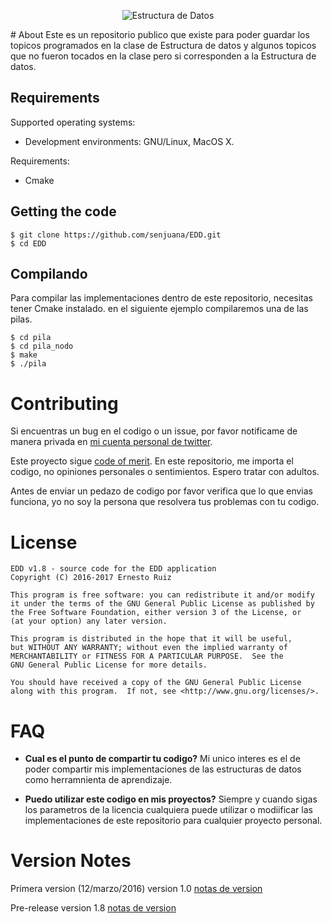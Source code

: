 <p align="center">
<img src="http://i.imgur.com/Y5ar60s.png" alt="Estructura de Datos">
</p>
# About
Este  es un repositorio publico que existe para poder guardar los topicos programados en la clase de Estructura de datos y algunos topicos que no fueron tocados en la clase pero si corresponden a la Estructura de datos. 


## Requirements

Supported operating systems:

* Development environments: GNU/Linux, MacOS X.

Requirements:

* Cmake

## Getting the code

    $ git clone https://github.com/senjuana/EDD.git
    $ cd EDD


## Compilando
Para compilar las implementaciones dentro de este repositorio, necesitas tener Cmake instalado.
en el siguiente ejemplo compilaremos una de las pilas.    
    
    $ cd pila
    $ cd pila_nodo
    $ make
    $ ./pila
    
# Contributing
Si encuentras un bug en el codigo o un issue, por favor notificame de manera privada en 
[mi cuenta personal de twitter](https://twitter.com/senjuana).

Este proyecto sigue [code of merit](https://github.com/rosarior/Code-of-Merit). En este repositorio, me importa el codigo,
no opiniones personales o sentimientos. Espero tratar con  adultos.

Antes de enviar un pedazo de codigo por favor verifica que lo que envias funciona, yo no soy la persona que resolvera tus problemas con tu codigo.



# License

    EDD v1.8 - source code for the EDD application
    Copyright (C) 2016-2017 Ernesto Ruiz

    This program is free software: you can redistribute it and/or modify
    it under the terms of the GNU General Public License as published by
    the Free Software Foundation, either version 3 of the License, or
    (at your option) any later version.

    This program is distributed in the hope that it will be useful,
    but WITHOUT ANY WARRANTY; without even the implied warranty of
    MERCHANTABILITY or FITNESS FOR A PARTICULAR PURPOSE.  See the
    GNU General Public License for more details.

    You should have received a copy of the GNU General Public License
    along with this program.  If not, see <http://www.gnu.org/licenses/>.


# FAQ

* **Cual es el punto de compartir tu codigo?**
  Mi unico interes es el de poder compartir mis implementaciones de las estructuras de datos como  herramnienta de aprendizaje.
 
* **Puedo utilizar este codigo en mis proyectos?**
  Siempre y cuando sigas los parametros de la licencia cualquiera puede utilizar o modiificar las implementaciones de este repositorio para cualquier proyecto personal.
  

# Version Notes

Primera version (12/marzo/2016)
version 1.0
[notas de version](https://github.com/senjuana/EDD/releases/tag/v1.0)

Pre-release
version 1.8
[notas de version](https://github.com/senjuana/EDD/releases/tag/v1.8)





